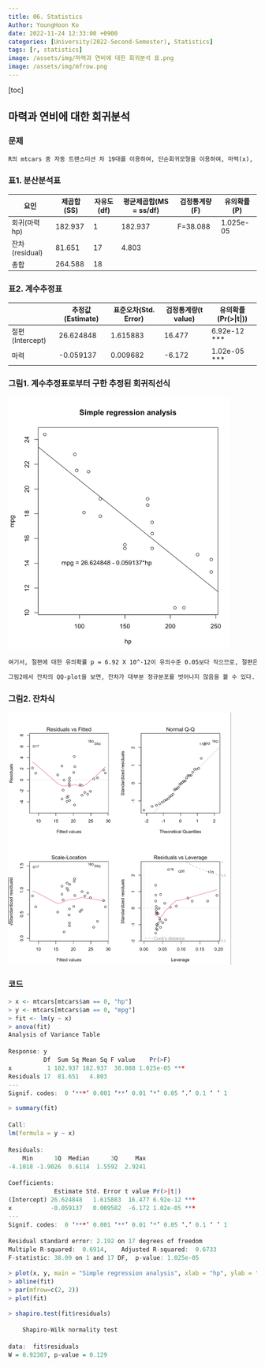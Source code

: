 ```yaml
---
title: 06. Statistics
Author: YoungHoon Ko
date: 2022-11-24 12:33:00 +0900
categories: [University(2022-Second-Semester), Statistics]
tags: [r, statistics]
image: /assets/img/마력과 연비에 대한 회귀분석 표.png
image: /assets/img/mfrow.png
---
```


[toc]

## 마력과 연비에 대한 회귀분석

### 문제

```markdown
R의 mtcars 중 자동 트랜스미션 차 19대를 이용하여, 단순회귀모형을 이용하여, 마력(x), 연비(y)를 어떻게 설명할 수 있는지 살펴보자.이때 `유의수준 0.05`를 사용한다. 표 1의 분산분석표에서 검정통계량 F=38.088에 대한 유의확률 $p=1.025 x 10^-5$이 유의수준 0.05보다 작으므로, 𝘏0 : 𝛃 = 0 또는 𝘏0 : 단순회귀모형이 유의하지 않다를 기각한다. 즉, 추정된 단순회귀모형이 적합하여 유의하다.모형의 결정계수가 `R^2 = 189.923/264.588 = 0.6914`이므로, 마력은 연비의 총변동 중 69.14를 설명한다.
```



### 표1. 분산분석표

| 요인           | 제곱합(SS) | 자유도(df) | 평균제곱합(MS = ss/df) | 검정통계량(F) | 유의확률(P) |
| -------------- | ---------- | ---------- | ---------------------- | ------------- | ----------- |
| 회귀(마력 hp)  | 182.937    | 1          | 182.937                | F=38.088      | 1.025e-05   |
| 잔차(residual) | 81.651     | 17         | 4.803                  |               |             |
| 총합           | 264.588    | 18         |                        |               |             |



### 표2. 계수추정표

|                 | 추정값(Estimate) | 표준오차(Std. Error) | 검정통계량(t value) | 유의확률(Pr(>\|t\|)) |
| --------------- | ---------------- | -------------------- | ------------------- | -------------------- |
| 절편(Intercept) | 26.624848        | 1.615883             | 16.477              | 6.92e-12 ***         |
| 마력            | -0.059137        | 0.009682             | -6.172              | 1.02e-05 ***         |



### 그림1. 계수추정표로부터 구한 추정된 회귀직선식

<img src="/assets/img/마력과 연비에 대한 회귀분석 표.png" alt="이미지" style="zoom:50%;" />

```markdown
여기서, 절편에 대한 유의확률 p = 6.92 X 10^-12이 유의수준 0.05보다 작으므로, 절편은 유의하다.기울기에 대한 유의확률 p = 1.02 x 10^-5이 유의수준 0.05보다 작으므로, 기울기가 유의하다. 즉, 마력이 연비에 유의하게 영향을 미치며, 마력이 1 증가하면, 연비가 0.05912(마일/갤런) 감소한다. 잔차의 표준오차는 `𝞭(hat) = √MSE = 2.192`이다.
```



```markdown
그림2에서 잔차의 QQ-plot을 보면, 잔차가 대부분 정규분포를 벗어나지 않음을 볼 수 있다. 잔차에 대한 샤피로의 정규성검정에서 유의확률 p = 0.1044이므로, 단순회귀모형의 정규성 가정이 성립함을 알 수 있다.
```

### 그림2. 잔차식

<img src="/assets/img/mfrow.png" alt="이미지" style="zoom:50%;" />



### 코드

```R
> x <- mtcars[mtcars$am == 0, "hp"]
> y <- mtcars[mtcars$am == 0, "mpg"]
> fit <- lm(y ~ x)
> anova(fit)
Analysis of Variance Table

Response: y
          Df  Sum Sq Mean Sq F value    Pr(>F)    
x          1 182.937 182.937  38.088 1.025e-05 ***
Residuals 17  81.651   4.803                      
---
Signif. codes:  0 ‘***’ 0.001 ‘**’ 0.01 ‘*’ 0.05 ‘.’ 0.1 ‘ ’ 1
```

```R
> summary(fit)

Call:
lm(formula = y ~ x)

Residuals:
    Min      1Q  Median      3Q     Max 
-4.1018 -1.9026  0.6114  1.5592  2.9241 

Coefficients:
             Estimate Std. Error t value Pr(>|t|)    
(Intercept) 26.624848   1.615883  16.477 6.92e-12 ***
x           -0.059137   0.009582  -6.172 1.02e-05 ***
---
Signif. codes:  0 ‘***’ 0.001 ‘**’ 0.01 ‘*’ 0.05 ‘.’ 0.1 ‘ ’ 1

Residual standard error: 2.192 on 17 degrees of freedom
Multiple R-squared:  0.6914,	Adjusted R-squared:  0.6733 
F-statistic: 38.09 on 1 and 17 DF,  p-value: 1.025e-05
```

```R
> plot(x, y, main = "Simple regression analysis", xlab = "hp", ylab = "mpg", text(130, 14, "mpg = 26.624848 - 0.059137*hp"))
> abline(fit)
> par(mfrow=c(2, 2))
> plot(fit)
```

```R
> shapiro.test(fit$residuals)

	Shapiro-Wilk normality test

data:  fit$residuals
W = 0.92307, p-value = 0.129
```

